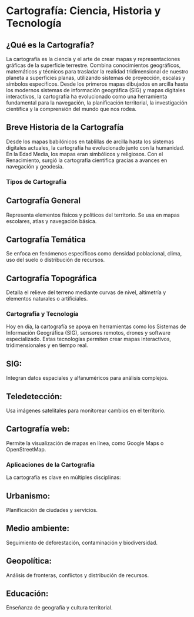 # Cartografía: Ciencia, Historia y Tecnología

## ¿Qué es la Cartografía?

La cartografía es la ciencia y el arte de crear mapas y representaciones gráficas de la superficie terrestre. Combina conocimientos geográficos, matemáticos y técnicos para trasladar la realidad tridimensional de nuestro planeta a superficies planas, utilizando sistemas de proyección, escalas y símbolos específicos. Desde los primeros mapas dibujados en arcilla hasta los modernos sistemas de información geográfica (SIG) y mapas digitales interactivos, la cartografía ha evolucionado como una herramienta fundamental para la navegación, la planificación territorial, la investigación científica y la comprensión del mundo que nos rodea.

## Breve Historia de la Cartografía

Desde los mapas babilónicos en tablillas de arcilla hasta los sistemas digitales actuales, la cartografía ha evolucionado junto con la humanidad. En la Edad Media, los mapas eran simbólicos y religiosos. Con el Renacimiento, surgió la cartografía científica gracias a avances en navegación y geodesia.

### Tipos de Cartografía

## Cartografía General
Representa elementos físicos y políticos del territorio. Se usa en mapas escolares, atlas y navegación básica.

## Cartografía Temática
Se enfoca en fenómenos específicos como densidad poblacional, clima, uso del suelo o distribución de recursos.

## Cartografía Topográfica
Detalla el relieve del terreno mediante curvas de nivel, altimetría y elementos naturales o artificiales.

### Cartografía y Tecnología
Hoy en día, la cartografía se apoya en herramientas como los Sistemas de Información Geográfica (SIG), sensores remotos, drones y software especializado. Estas tecnologías permiten crear mapas interactivos, tridimensionales y en tiempo real.

## SIG:
Integran datos espaciales y alfanuméricos para análisis complejos.
## Teledetección:
Usa imágenes satelitales para monitorear cambios en el territorio.
## Cartografía web:
Permite la visualización de mapas en línea, como Google Maps o OpenStreetMap.

### Aplicaciones de la Cartografía
La cartografía es clave en múltiples disciplinas:

## Urbanismo:
Planificación de ciudades y servicios.
## Medio ambiente:
Seguimiento de deforestación, contaminación y biodiversidad.
## Geopolítica:
Análisis de fronteras, conflictos y distribución de recursos.
## Educación:
Enseñanza de geografía y cultura territorial.
